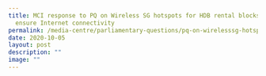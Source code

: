 ```yaml
---
title: MCI response to PQ on Wireless SG hotspots for HDB rental blocks to
  ensure Internet connectivity
permalink: /media-centre/parliamentary-questions/pq-on-wirelesssg-hotspots-for-hdb-rental-blocks/
date: 2020-10-05
layout: post
description: ""
image: ""
---
```

